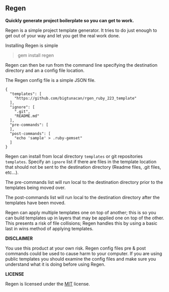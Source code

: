 ## Regen

**Quickly generate project boilerplate so you can get to work.**

Regen is a simple project template generator.  It tries to do just enough to get out of your way and let you get the real work done.

Installing Regen is simple
> gem install regen

Regen can then be run from the command line specifying the destination directory and an a config file location.

The Regen config file is a simple JSON file.

    {
      "templates": [
        "https://github.com/bigtunacan/rgen_ruby_223_template"
      ],
      "ignore": [
        ".git",
        "README.md"
      ],
      "pre-commands": [
      ],
      "post-commands": [
        "echo 'sample' > .ruby-gemset"
      ]
    }

Regen can install from local directory `templates` or git repositories `templates`.  Specify an `ignore` list if there are files in the template location that should not be sent to the destination directory (Readme files, .git files, etc...).

The pre-commands list will run local to the destination directory prior to the templates being moved over.

The post-commands list will run local to the destination directory after the templates have been moved.

Regen can apply multiple templates one on top of another; this is so you can build templates up in layers that may be applied one on top of the other.  This presents a risk of file collisions; Regen handles this by using a basic last in wins method of applying templates.

**DISCLAIMER**

You use this product at your own risk.  Regen config files pre & post commands could be used to cause harm to your computer.  If you are using public templates you should examine the config files and make sure you understand what it is doing before using Regen.

**LICENSE**

Regen is licensed under the [MIT](http://opensource.org/licenses/MIT) license.
